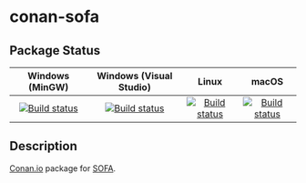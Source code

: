 # conan-sofa

## Package Status

| Windows (MinGW) | Windows (Visual Studio) | Linux | macOS |
|:---------------:|:-----------------------:|:-----:|:-----:|
|[![Build status](https://ci.appveyor.com/api/projects/status/yjo300kuh3xbrtsr/branch/testing%2F20190722?svg=true)](https://ci.appveyor.com/project/SpaceIm/conan-sofa)|[![Build status](https://github.com/SpaceIm/conan-sofa/workflows/.github/workflows/windows.yml/badge.svg?branch=testing%2F20190722)](https://github.com/SpaceIm/conan-sofa/actions/workflows/windows.yml?query=branch%3Atesting%2F20190722)|[![Build status](https://github.com/SpaceIm/conan-sofa/workflows/.github/workflows/linux.yml/badge.svg?branch=testing%2F20190722)](https://github.com/SpaceIm/conan-sofa/actions/workflows/linux.yml?query=branch%3Atesting%2F20190722)|[![Build status](https://github.com/SpaceIm/conan-sofa/workflows/.github/workflows/macos.yml/badge.svg?branch=testing%2F20190722)](https://github.com/SpaceIm/conan-sofa/actions/workflows/macos.yml?query=branch%3Atesting%2F20190722)|

## Description

[Conan.io](https://conan.io) package for [SOFA](http://www.iausofa.org).
